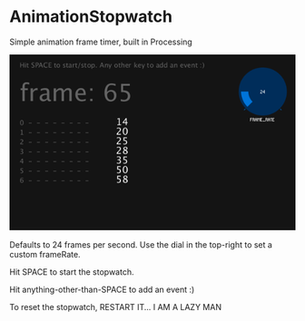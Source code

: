 # AnimationStopwatch
Simple animation frame timer, built in Processing

![alt text](https://github.com/dcturner/AnimationStopwatch/blob/master/AnimStopwatch.png "Logo Title Text 1")

Defaults to 24 frames per second.
Use the dial in the top-right to set a custom frameRate.

Hit SPACE to start the stopwatch.

Hit anything-other-than-SPACE to add an event :)

To reset the stopwatch, RESTART IT...  I AM A LAZY MAN


